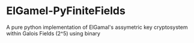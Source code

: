 # ElGamel-PyFiniteFields
A pure python implementation of ElGamal's assymetric key cryptosystem within Galois Fields (2^5) using binary
